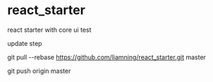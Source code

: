 # react_starter
react starter with core ui
test

update step

git pull --rebase https://github.com/liamning/react_starter.git master

git push origin master